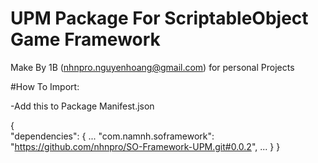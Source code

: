 # UPM Package For ScriptableObject Game Framework

Make By 1B (nhnpro.nguyenhoang@gmail.com) for personal Projects

#How To Import:

-Add this to Package Manifest.json

{  
  "dependencies": {
		...
		"com.namnh.soframework": "https://github.com/nhnpro/SO-Framework-UPM.git#0.0.2",
		...
	}
}